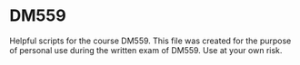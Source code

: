 # DM559
Helpful scripts for the course DM559.
This file was created for the purpose of personal use during the written exam of DM559.
Use at your own risk.
